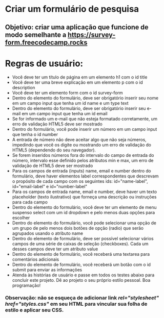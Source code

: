 # Criar um formulário de pesquisa

## Objetivo: criar uma aplicação que funcione de modo semelhante a https://survey-form.freecodecamp.rocks

# Regras de usuário:

- Você deve ter um título de página em um elemento h1 com o id title
- Você deve ter uma breve explicação em um elemento p com o id description
- Você deve ter um elemento form com o id survey-form
- Dentro do elemento do formulário, deve ser obrigatório inserir seu nome em um campo input que tenha um id name e um type text
- Dentro do elemento do formulário, deve ser obrigatório inserir seu e-mail em um campo input que tenha um id email
- Se for informado um e-mail que não esteja formatado corretamente, um erro de validação HTML5 deve ser mostrado
- Dentro do formulário, você pode inserir um número em um campo input que tenha o id number
- A entrada de número não deve aceitar algo que não seja números, impedindo que você os digite ou mostrando um erro de validação do HTML5 (dependendo do seu navegador).
- Se forem inseridos números fora do intervalo do campo de entrada do número, intervalo esse definido pelos atributos min e max, um erro de validação de HTML5 deve ser mostrado
- Para os campos de entrada (inputs) name, email e number dentro do formulário, deve haver elementos label correspondentes que descrevam o propósito de cada campo com os seguintes ids: id="name-label", id="email-label" e id="number-label"
- Para os campos de entrada name, email e number, deve haver um texto placeholder (texto ilustrativo) que forneça uma descrição ou instruções para cada campo
- Dentro do elemento do formulário, você deve ter um elemento de menu suspenso select com um id dropdown e pelo menos duas opções para escolher
- Dentro do elemento do formulário, você pode selecionar uma opção de um grupo de pelo menos dois botões de opção (radio) que serão agrupados usando o atributo name
- Dentro do elemento de formulário, deve ser possível selecionar vários campos de uma série de caixas de seleção (checkboxes). Cada um desses campos deve ter um atributo value
- Dentro do elemento de formulário, você receberá uma textarea para comentários adicionais
- Dentro do elemento de formulário, você receberá um botão com o id submit para enviar as informações
- Atenda às histórias de usuário e passe em todos os testes abaixo para concluir este projeto. Dê ao projeto o seu próprio estilo pessoal. Boa programação!

### Observação: não se esqueça de adicionar link _rel="stylesheet" href="styles.css"_ em seu HTML para vincular sua folha de estilo e aplicar seu CSS.
